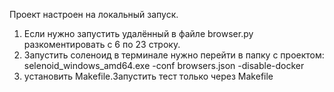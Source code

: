 Проект настроен на локальный запуск. 
1) Если нужно запустить удалённый в файле browser.py разкоментировать с 6 по 23 строку. 
2) Запустить соленоид в терминале нужно перейти в папку с проектом: selenoid_windows_amd64.exe -conf browsers.json -disable-docker
3) установить Makefile.Запустить тест только через Makefile
